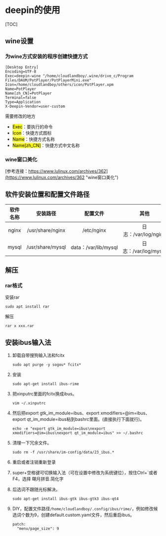 # deepin的使用

[TOC]

## wine设置

### 为wine方式安装的程序创建快捷方式

```properties
[Desktop Entry]
Encoding=UTF-8
Exec=deepin-wine "/home/cloudlandboy/.wine/drive_c/Program Files/DAUM/PotPlayer/PotPlayerMini.exe"
Icon=/home/cloudlandboy/others/icon/PotPlayer.xpm
Name=PotPlayer
Name[zh_CN]=PotPlayer
Terminal=false
Type=Application
X-Deepin-Vendor=user-custom

```
需要修改的地方  
- <mark>Exec</mark>：要执行的命令
- <mark>Icon</mark>：快捷方式图标
- <mark>Name</mark>：快捷方式名称
- <mark>Name[zh_CN]</mark>：快捷方式中文名称

### wine窗口美化

[参考连接：https://www.lulinux.com/archives/362](https://www.lulinux.com/archives/362 "wine窗口美化")

## 软件安装位置和配置文件路径

| 软件名称 |     安装路径     |       配置文件       |         其他         |
| :------: | :--------------: | :------------------: | :------------------: |
|  nginx   | /usr/share/nginx |      /etc/nginx      | 日志：/var/log/nginx |
|  mysql   | /usr/share/mysql | data：/var/lib/mysql | 日志：/var/log/mysql |

## 解压

### rar格式

安装rar

```shell
sudo apt install rar
```

解压

```shell
rar x xxx.rar
```

## 安装ibus输入法

1. 卸载自带搜狗输入法和fcitx

   ```shell
   sudo apt purge -y sogou* fcitx*
   ```

2. 安装

   ```shell
   sudo apt-get install ibus-rime
   ```

3. 把xinputrc里面的fcitx换成ibus。

   ```shell
   vim ~/.xinputrc
   ```

4. 然后把export gtk_im_module=ibus、export xmodifiers=@im=ibus、export qt_im_module=ibus粘到bashrc里面。(直接执行下面就行)。

   ```shell
   echo -e "export gtk_im_module=ibus\nexport xmodifiers=@im=ibus\nexport qt_im_module=ibus" >> ~/.bashrc
   ```

5. 清理一下冗余文件。

   ```shell
   sudo rm -f /usr/share/im-config/data/23_ibus.*
   ```

6. 重启或者注销重新登录

7. super+空格键可切换输入法（可在设置中修改为系统键位），按住Ctrl+`或者F4，选择 朙月拼音.简化字

8. 后选词不跟随光标解决。

   ```shell
   sudo apt-get install ibus-gtk ibus-gtk3 ibus-qt4
   ```

9. DIY，配置文件路径`/home/cloudlandboy/.config/ibus/rime/`，例如修改候选词个数为9，创建default.custom.yaml文件，然后重启ibus。

   ```shell
   patch:
     "menu/page_size": 9
   ```


